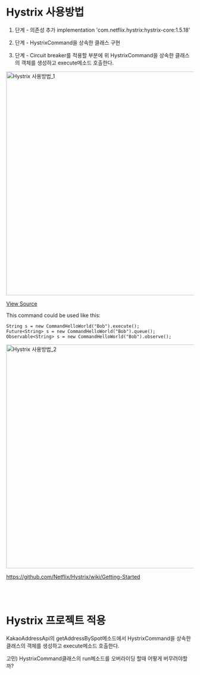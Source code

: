 

# Hystrix  사용방법

1. 단계 - 의존성 추가
   implementation 'com.netflix.hystrix:hystrix-core:1.5.18'

2. 단계 - HystrixCommand을 상속한 클래스 구현
3. 단계 - Circuit breaker를 적용할 부분에 위 HystrixCommand을 상속한 클래스의 객체를 생성하고 execute메소드 호출한다.



<img width="600" alt="Hystrix  사용방법_1" src="https://user-images.githubusercontent.com/56250078/151114835-18130f93-7c8f-49d2-9c8b-75054b2ce5e6.png">

[View Source](https://github.com/Netflix/Hystrix/blob/master/hystrix-examples/src/main/java/com/netflix/hystrix/examples/basic/CommandHelloWorld.java)

This command could be used like this:

```
String s = new CommandHelloWorld("Bob").execute();
Future<String> s = new CommandHelloWorld("Bob").queue();
Observable<String> s = new CommandHelloWorld("Bob").observe();
```

<img width="600" alt="Hystrix  사용방법_2" src="https://user-images.githubusercontent.com/56250078/151114844-73b59a1a-8f53-4e73-9044-64afdf6446ff.png">

https://github.com/Netflix/Hystrix/wiki/Getting-Started



<br><br>

# Hystrix  프로젝트 적용



KakaoAddressApi의 getAddressBySpot메소드에서 HystrixCommand을 상속한 클래스의 객체를 생성하고 execute메소드 호출한다.



고민)  HystrixCommand클래스의 run메소드를 오버라이딩 할때 어떻게 버무려야할까?
